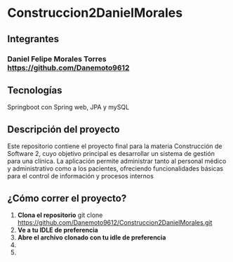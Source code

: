 # Construccion2DanielMorales

## Integrantes
### Daniel Felipe Morales Torres https://github.com/Danemoto9612

## Tecnologías
Springboot con Spring web, JPA y mySQL

## Descripción del proyecto
Este repositorio contiene el proyecto final para la materia Construcción de Software 2, cuyo objetivo principal es desarrollar un sistema de gestión para una clínica. La aplicación permite administrar tanto al personal médico y administrativo como a los pacientes, ofreciendo funcionalidades básicas para el control de información y procesos internos

## ¿Cómo correr el proyecto?
1. **Clona el repositorio**
git clone https://github.com/Danemoto9612/Construccion2DanielMorales.git
2. **Ve a tu IDLE de preferencia**
3. **Abre el archivo clonado con tu idle de preferencia**
4. 
5. 
